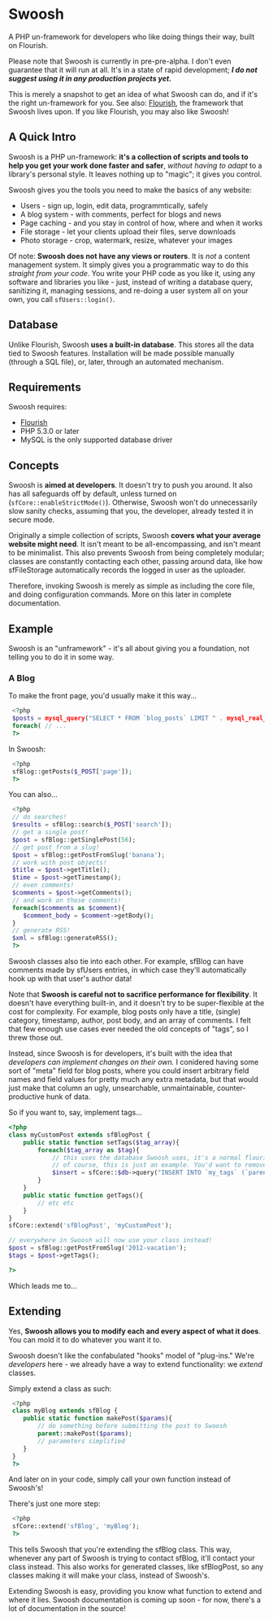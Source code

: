 Swoosh
======

A PHP un-framework for developers who like doing things their way, built on Flourish.

Please note that Swoosh is currently in pre-pre-alpha. I don't even guarantee that it will run at
all. It's in a state of rapid development; ***I do not suggest using it in any production
projects yet.***

This is merely a snapshot to get an idea of what Swoosh can do, and if it's the right un-framework
for you. See also: [Flourish](http://flourishlib.com), the framework that Swoosh lives upon. If you
like Flourish, you may also like Swoosh!

## A Quick Intro

Swoosh is a PHP un-framework: **it's a collection of scripts and tools to help you get your work done
faster and safer**, *without having to adapt* to a library's personal style. It leaves nothing up
to "magic"; it gives you control.

Swoosh gives you the tools you need to make the basics of any website:

* Users - sign up, login, edit data, programmtically, safely
* A blog system - with comments, perfect for blogs and news
* Page caching - and you stay in control of how, where and when it works
* File storage - let your clients upload their files, serve downloads
* Photo storage - crop, watermark, resize, whatever your images

Of note: **Swoosh does not have any views or routers**. It is *not* a content management system. 
It simply gives you a programmatic way to do this *straight from your code*. You write your PHP
code as you like it, using any software and libraries you like - just, instead of writing a
database query, sanitizing it, managing sessions, and re-doing a user system all on your own, you 
call ``sfUsers::login()``.

## Database

Unlike Flourish, Swoosh **uses a built-in database**. This stores all the data tied to Swoosh
features. Installation will be made possible manually (through a SQL file), or, later, through
an automated mechanism.

## Requirements

Swoosh requires:
* [Flourish](http://flourishlib.com)
* PHP 5.3.0 or later
* MySQL is the only supported database driver

## Concepts

Swoosh is **aimed at developers**. It doesn't try to push you around. It also has all safeguards
off by default, unless turned on (``sfCore::enableStrictMode()``). Otherwise, Swoosh won't do
unnecessarily slow sanity checks, assuming that you, the developer, already tested it in secure
mode.

Originally a simple collection of scripts, Swoosh **covers what your average website might need**.
It isn't meant to be all-encompassing, and isn't meant to be minimalist. This also prevents Swoosh
from being completely modular; classes are constantly contacting each other, passing around data,
like how sfFileStorage automatically records the logged in user as the uploader.

Therefore, invoking Swoosh is merely as simple as including the core file, and doing configuration
commands. More on this later in complete documentation.

## Example

Swoosh is an "unframework" - it's all about giving you a foundation, not telling you to do it in
some way.

### A Blog

To make the front page, you'd usually make it this way...

```php
 <?php
 $posts = mysql_query("SELECT * FROM `blog_posts` LIMIT " . mysql_real_escape_string($_POST['page']).", 30");
 foreach( // ...
 ?>
```

In Swoosh:

```php
 <?php
 sfBlog::getPosts($_POST['page']);
 ?>
```

You can also...


```php
 <?php
 // do searches!
 $results = sfBlog::search($_POST['search']);
 // get a single post!
 $post = sfBlog::getSinglePost(56);
 // get post from a slug!
 $post = sfBlog::getPostFromSlug('banana');
 // work with post objects!
 $title = $post->getTitle();
 $time = $post->getTimestamp();
 // even comments!
 $comments = $post->getComments();
 // and work on those comments!
 foreach($comments as $comment){
 	$comment_body = $comment->getBody();
 }
 // generate RSS!
 $xml = sfBlog::generateRSS();
 ?>
```

Swoosh classes also tie into each other. For example, sfBlog can have comments made by sfUsers entries,
in which case they'll automatically hook up with that user's author data!

Note that **Swoosh is careful not to sacrifice performance for flexibility**. It doesn't have everything
built-in, and it doesn't try to be super-flexible at the cost for complexity. For example, blog posts
only have a title, (single) category, timestamp, author, post body, and an array of comments. I felt
that few enough use cases ever needed the old concepts of "tags", so I threw those out. 

Instead, since Swoosh is for developers, it's built with the idea that *developers can implement
changes on their own.* I conidered having some sort of "meta" field for blog posts, where you could
insert arbitrary field names and field values for pretty much any extra metadata, but that would just
make that column an ugly, unsearchable, unmaintainable, counter-productive hunk of data.

So if you want to, say, implement tags...

```php
<?php
class myCustomPost extends sfBlogPost {
	public static function setTags($tag_array){
		foreach($tag_array as $tag){
			// this uses the database Swoosh uses, it's a normal flourish fDatabase object.
			// of course, this is just an example. You'd want to remove any existing tags first.
			$insert = sfCore::$db->query("INSERT INTO `my_tags` (`parent`, `tag`) VALUES (%s, %s)", $this->id, $tag);
		}
	}
	public static function getTags(){
		// etc etc
	}
}
sfCore::extend('sfBlogPost', 'myCustomPost');

// everywhere in Swoosh will now use your class instead!
$post = sfBlog::getPostFromSlug('2012-vacation');
$tags = $post->getTags();

?>
```


Which leads me to... 


## Extending 

Yes, **Swoosh allows you to modify each and every aspect of what it does**. You can mold it to do
whatever you want it to.

Swoosh doesn't like the confabulated "hooks" model of "plug-ins." We're *developers* here - we
already have a way to extend functionality: we *extend* classes.

Simply extend a class as such:

```php
 <?php
 class myBlog extends sfBlog {
 	public static function makePost($params){
 		// do something before submitting the post to Swoosh
 		parent::makePost($params);
 		// parameters simplified
 	}
 }
 ?>
```

And later on in your code, simply call your own function instead of Swoosh's!

There's just one more step:

```php
 <?php
 sfCore::extend('sfBlog', 'myBlog');
 ?>
```

This tells Swoosh that you're extending the sfBlog class. This way, whenever any part of Swoosh
is trying to contact sfBlog, it'll contact your class instead. This also works for generated
classes, like sfBlogPost, so any classes making it will make your class, instead of Swoosh's.

Extending Swoosh is easy, providing you know what function to extend and where it lies. Swoosh
documentation is coming up soon - for now, there's a lot of documentation in the source!